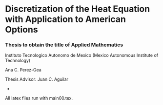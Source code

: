 # Discretization of the Heat Equation with Application to American Options
### Thesis to obtain the title of Applied Mathematics

Instituto Tecnologico Autonomo de Mexico (Mexico Autonomous Institute of Technology)

Ana C. Perez-Gea

Thesis Advisor: Juan C. Aguilar

-

All latex files run with main00.tex.